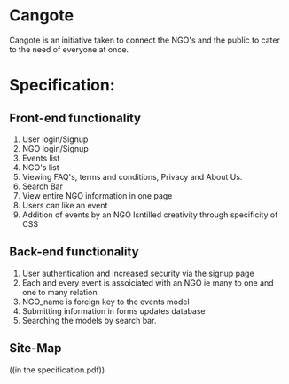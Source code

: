 # Cangote
Cangote is an initiative taken to connect the NGO's and the public to cater to the need of everyone at once.

# Specification:

## Front-end functionality

1. User login/Signup
2. NGO login/Signup
3. Events list
4. NGO's list
5. Viewing FAQ's, terms and conditions, Privacy and About Us.
6. Search Bar
7. View entire NGO information in one page
8. Users can like an event
9. Addition of events by an NGO
Isntilled creativity through specificity of CSS

## Back-end functionality

1. User authentication and increased security via the signup page
2. Each and every event is assoiciated with an NGO ie many to one and one to many relation
3. NGO_name is foreign key to the events model
4. Submitting information in forms updates database
5. Searching the models by search bar.

## Site-Map
((in the specification.pdf))
